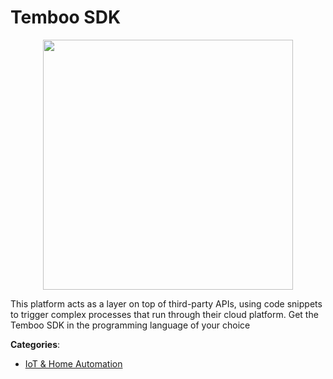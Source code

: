 # Temboo SDK
<p align="center">
    <img width="400" src="https://raw.githubusercontent.com/apis-list/apis-list/apis/temboo-sdk/logo_256x256.png" />
</p>

This platform acts as a layer on top of third-party APIs, using code snippets to trigger complex processes that run through their cloud platform.  Get the Temboo SDK in the programming language of your choice



**Categories**:
- [IoT & Home Automation](https://github.com/apis-list/apis-list#iot-and-home-automation)




